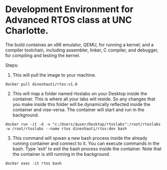 # Development Environment for Advanced RTOS class at UNC Charlotte.

The build containes an x86 emulator, QEMU, for running a kernel; and a compiler toolchain, including assembler, linker, C compiler, and debugger, for compiling and testing the kernel. 

Steps:
1. This will pull the image to your machine.

``` docker pull dineshauti/rtos:v1.0 ```

2. This will map a folder named rtoslabs on your Desktop inside the container. This is where all your labs will reside. So any changes that you make inside this folder will be dynamically reflected inside the container and vise-versa. The container will start and run in the background.

``` docker run -it -d -v "c:/Users/$user/Desktop/rtoslabs":/root/rtoslabs -w /root/rtoslabs --name rtos dineshauti/rtos:dev bash ```

3. This command will spwan a new bash process inside the already running container and connect to it. You can execute commands in the bash. Type 'exit' to exit the bash process inside the container. Note that the container is still running in the background.

``` docker exec -it rtos bash ```